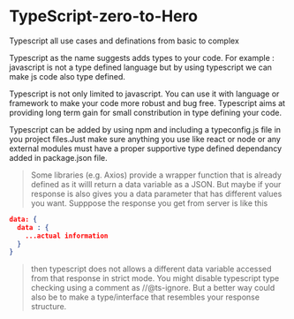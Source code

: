 # TypeScript-zero-to-Hero
 Typescript all use cases and definations from basic to complex

Typescript as the name suggests adds types to your code. 
For example : javascript is not a type defined language but by using typescript we can make js code also type defined.

Typescript is not only limited to javascript. You can use it with language or framework to make your code more robust and bug free.
Typescript aims at providing long term gain for small constribution in type defining your code.


Typescript can be added by using npm and including a typeconfig.js file in you project files.Just make sure anything you use like react or node or any external modules must have a proper supportive type defined dependancy added in package.json file.

>Some libraries (e.g. Axios) provide a wrapper function that is already defined as it willl return a data variable as a JSON. But maybe if your response is also gives you a data parameter that has different values you want. Supppose the response you get from server is like this 
```json
data: {
  data : {
    ...actual information
  }
}
```
>then typescript does not allows a different data variable accessed from that response in strict mode. You might disable typescript type checking using a comment as //@ts-ignore. But a better way could also be to make a type/interface that resembles your response structure.
